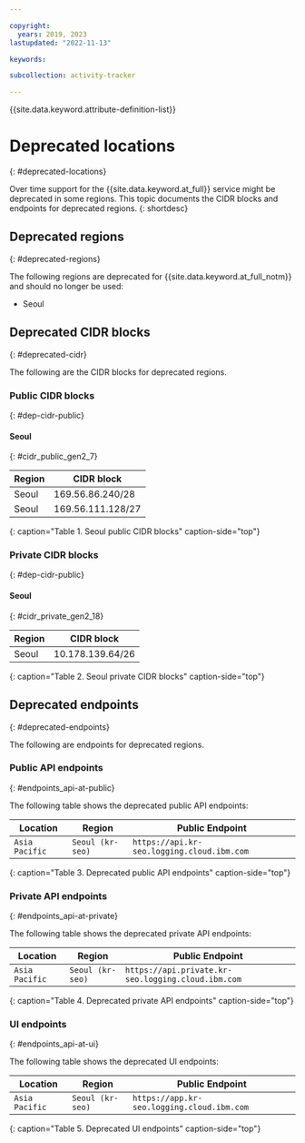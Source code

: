 ```yaml
---

copyright:
  years: 2019, 2023
lastupdated: "2022-11-13"

keywords:

subcollection: activity-tracker

---
```


{{site.data.keyword.attribute-definition-list}}

# Deprecated locations
{: #deprecated-locations}

Over time support for the {{site.data.keyword.at_full}} service might be deprecated in some regions. This topic documents the CIDR blocks and endpoints for deprecated regions.
{: shortdesc}

## Deprecated regions
{: #deprecated-regions}

The following regions are deprecated for {{site.data.keyword.at_full_notm}} and should no longer be used:

* Seoul

## Deprecated CIDR blocks
{: #deprecated-cidr}

The following are the CIDR blocks for deprecated regions.

### Public CIDR blocks
{: #dep-cidr-public}

#### Seoul
{: #cidr_public_gen2_7}

| Region   | CIDR block |
|----------|------------|
| Seoul    | 169.56.86.240/28 |
| Seoul    | 169.56.111.128/27 |
{: caption="Table 1. Seoul public CIDR blocks" caption-side="top"}

### Private CIDR blocks
{: #dep-cidr-public}

#### Seoul
{: #cidr_private_gen2_18}

| Region | CIDR block |
|--------|------------|
| Seoul	    | 10.178.139.64/26 |
{: caption="Table 2. Seoul private CIDR blocks" caption-side="top"}

## Deprecated endpoints
{: #deprecated-endpoints}

The following are endpoints for deprecated regions.

### Public API endpoints
{: #endpoints_api-at-public}

The following table shows the deprecated public API endpoints:

| Location                 | Region                   |  Public Endpoint                                   |
|--------------------------|--------------------------|----------------------------------------------------|
| `Asia Pacific`           | `Seoul (kr-seo)`         | `https://api.kr-seo.logging.cloud.ibm.com`         |    |
{: caption="Table 3. Deprecated public API endpoints" caption-side="top"}

### Private API endpoints
{: #endpoints_api-at-private}

The following table shows the deprecated private API endpoints:

| Location                 | Region                   |  Public Endpoint                                   |
|--------------------------|--------------------------|----------------------------------------------------|
| `Asia Pacific`           | `Seoul (kr-seo)`         | `https://api.private.kr-seo.logging.cloud.ibm.com`         |
{: caption="Table 4. Deprecated private API endpoints" caption-side="top"}


### UI endpoints
{: #endpoints_api-at-ui}

The following table shows the deprecated UI endpoints:

| Location                 | Region                   |  Public Endpoint                                   |
|--------------------------|--------------------------|----------------------------------------------------|
| `Asia Pacific`           | `Seoul (kr-seo)`         | `https://app.kr-seo.logging.cloud.ibm.com`         |
{: caption="Table 5. Deprecated UI endpoints" caption-side="top"}
